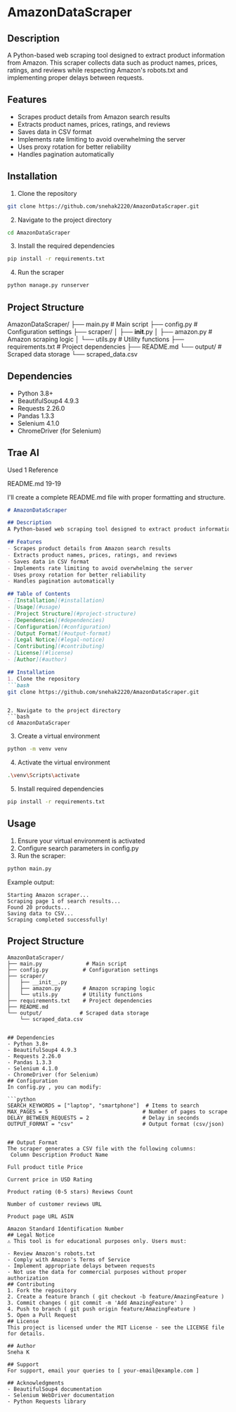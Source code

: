 # AmazonDataScraper

## Description
A Python-based web scraping tool designed to extract product information from Amazon. This scraper collects data such as product names, prices, ratings, and reviews while respecting Amazon's robots.txt and implementing proper delays between requests.

## Features
- Scrapes product details from Amazon search results
- Extracts product names, prices, ratings, and reviews
- Saves data in CSV format
- Implements rate limiting to avoid overwhelming the server
- Uses proxy rotation for better reliability
- Handles pagination automatically

## Installation
1. Clone the repository
```bash
git clone https://github.com/snehak2220/AmazonDataScraper.git
```
2. Navigate to the project directory
```bash
cd AmazonDataScraper
```
3. Install the required dependencies
```bash
pip install -r requirements.txt
```
4. Run the scraper
```bash
python manage.py runserver
```
## Project Structure
AmazonDataScraper/
├── main.py              # Main script
├── config.py           # Configuration settings
├── scraper/
│   ├── __init__.py
│   ├── amazon.py       # Amazon scraping logic
│   └── utils.py        # Utility functions
├── requirements.txt    # Project dependencies
├── README.md
└── output/            # Scraped data storage
    └── scraped_data.csv

## Dependencies
- Python 3.8+
- BeautifulSoup4 4.9.3
- Requests 2.26.0
- Pandas 1.3.3
- Selenium 4.1.0
- ChromeDriver (for Selenium)

## Trae AI
Used 1 Reference

README.md 19-19

I'll create a complete README.md file with proper formatting and structure.

```markdown
# AmazonDataScraper

## Description
A Python-based web scraping tool designed to extract product information from Amazon. This scraper collects data such as product names, prices, ratings, and reviews while respecting Amazon's robots.txt and implementing proper delays between requests.

## Features
- Scrapes product details from Amazon search results
- Extracts product names, prices, ratings, and reviews
- Saves data in CSV format
- Implements rate limiting to avoid overwhelming the server
- Uses proxy rotation for better reliability
- Handles pagination automatically

## Table of Contents
- [Installation](#installation)
- [Usage](#usage)
- [Project Structure](#project-structure)
- [Dependencies](#dependencies)
- [Configuration](#configuration)
- [Output Format](#output-format)
- [Legal Notice](#legal-notice)
- [Contributing](#contributing)
- [License](#license)
- [Author](#author)

## Installation
1. Clone the repository
```bash
git clone https://github.com/snehak2220/AmazonDataScraper.git
 ```
```

2. Navigate to the project directory
```bash
cd AmazonDataScraper
 ```

3. Create a virtual environment
```bash
python -m venv venv
 ```

4. Activate the virtual environment
```bash
.\venv\Scripts\activate
 ```

5. Install required dependencies
```bash
pip install -r requirements.txt
 ```

## Usage
1. Ensure your virtual environment is activated
2. Configure search parameters in config.py
3. Run the scraper:
```bash
python main.py
 ```

Example output:

```plaintext
Starting Amazon scraper...
Scraping page 1 of search results...
Found 20 products...
Saving data to CSV...
Scraping completed successfully!
 ```

## Project Structure
```plaintext
AmazonDataScraper/
├── main.py              # Main script
├── config.py           # Configuration settings
├── scraper/
│   ├── __init__.py
│   ├── amazon.py       # Amazon scraping logic
│   └── utils.py        # Utility functions
├── requirements.txt    # Project dependencies
├── README.md
└── output/            # Scraped data storage
    └── scraped_data.csv
 ```
```

## Dependencies
- Python 3.8+
- BeautifulSoup4 4.9.3
- Requests 2.26.0
- Pandas 1.3.3
- Selenium 4.1.0
- ChromeDriver (for Selenium)
## Configuration
In config.py , you can modify:

```python
SEARCH_KEYWORDS = ["laptop", "smartphone"]  # Items to search
MAX_PAGES = 5                              # Number of pages to scrape
DELAY_BETWEEN_REQUESTS = 2                 # Delay in seconds
OUTPUT_FORMAT = "csv"                      # Output format (csv/json)
 ```
```

## Output Format
The scraper generates a CSV file with the following columns:
 Column Description Product Name

Full product title Price

Current price in USD Rating

Product rating (0-5 stars) Reviews Count

Number of customer reviews URL

Product page URL ASIN

Amazon Standard Identification Number
## Legal Notice
⚠️ This tool is for educational purposes only. Users must:

- Review Amazon's robots.txt
- Comply with Amazon's Terms of Service
- Implement appropriate delays between requests
- Not use the data for commercial purposes without proper authorization
## Contributing
1. Fork the repository
2. Create a feature branch ( git checkout -b feature/AmazingFeature )
3. Commit changes ( git commit -m 'Add AmazingFeature' )
4. Push to branch ( git push origin feature/AmazingFeature )
5. Open a Pull Request
## License
This project is licensed under the MIT License - see the LICENSE file for details.

## Author
Sneha K

## Support
For support, email your queries to [ your-email@example.com ]

## Acknowledgments
- BeautifulSoup4 documentation
- Selenium WebDriver documentation
- Python Requests library